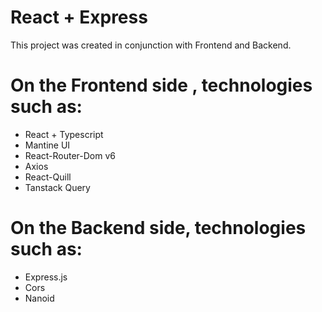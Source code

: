 # React + Express
This project was created in conjunction with Frontend and Backend.

# On the Frontend side , technologies such as:
- React + Typescript
- Mantine UI
- React-Router-Dom v6
- Axios
- React-Quill
- Tanstack Query

# On the Backend side,  technologies such as:
- Express.js
- Cors
- Nanoid

